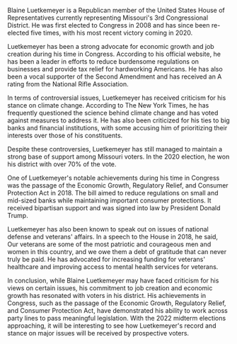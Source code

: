Blaine Luetkemeyer is a Republican member of the United States House of Representatives currently representing Missouri's 3rd Congressional District. He was first elected to Congress in 2008 and has since been re-elected five times, with his most recent victory coming in 2020.

Luetkemeyer has been a strong advocate for economic growth and job creation during his time in Congress. According to his official website, he has been a leader in efforts to reduce burdensome regulations on businesses and provide tax relief for hardworking Americans. He has also been a vocal supporter of the Second Amendment and has received an A rating from the National Rifle Association.

In terms of controversial issues, Luetkemeyer has received criticism for his stance on climate change. According to The New York Times, he has frequently questioned the science behind climate change and has voted against measures to address it. He has also been criticized for his ties to big banks and financial institutions, with some accusing him of prioritizing their interests over those of his constituents.

Despite these controversies, Luetkemeyer has still managed to maintain a strong base of support among Missouri voters. In the 2020 election, he won his district with over 70% of the vote.

One of Luetkemeyer's notable achievements during his time in Congress was the passage of the Economic Growth, Regulatory Relief, and Consumer Protection Act in 2018. The bill aimed to reduce regulations on small and mid-sized banks while maintaining important consumer protections. It received bipartisan support and was signed into law by President Donald Trump.

Luetkemeyer has also been known to speak out on issues of national defense and veterans' affairs. In a speech to the House in 2018, he said, Our veterans are some of the most patriotic and courageous men and women in this country, and we owe them a debt of gratitude that can never truly be paid. He has advocated for increasing funding for veterans' healthcare and improving access to mental health services for veterans.

In conclusion, while Blaine Luetkemeyer may have faced criticism for his views on certain issues, his commitment to job creation and economic growth has resonated with voters in his district. His achievements in Congress, such as the passage of the Economic Growth, Regulatory Relief, and Consumer Protection Act, have demonstrated his ability to work across party lines to pass meaningful legislation. With the 2022 midterm elections approaching, it will be interesting to see how Luetkemeyer's record and stance on major issues will be received by prospective voters.
